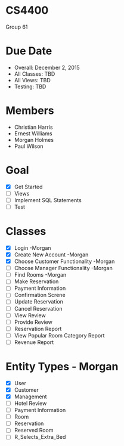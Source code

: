 # CS4400
Group 61

Due Date
================
- Overall: December 2, 2015
- All Classes: TBD
- All Views: TBD
- Testing: TBD

Members
================
- Christian Harris
- Ernest Williams
- Morgan Holmes
- Paul Wilson

Goal
================
- [x] Get Started
- [ ] Views
- [ ] Implement SQL Statements
- [ ] Test

Classes
================
- [x] Login -Morgan
- [x] Create New Account -Morgan
- [x] Choose Customer Functionality -Morgan
- [ ] Choose Manager Functionality -Morgan
- [ ] Find Rooms -Morgan
- [ ] Make Reservation
- [ ] Payment Information
- [ ] Confirmation Screne
- [ ] Update Reservation
- [ ] Cancel Reservation
- [ ] View Review
- [ ] Provide Review
- [ ] Reservation Report
- [ ] View Popular Room Category Report
- [ ] Revenue Report

Entity Types - Morgan
================
- [x] User
- [x] Customer
- [x] Management
- [ ] Hotel Review
- [ ] Payment Information
- [ ] Room 
- [ ] Reservation
- [ ] Reserved Room
- [ ] R_Selects_Extra_Bed
